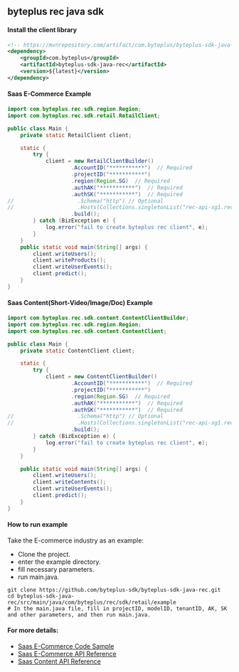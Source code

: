 ## byteplus rec java sdk

#### Install the client library
```xml
<!-- https://mvnrepository.com/artifact/com.byteplus/byteplus-sdk-java-rec -->
<dependency>
    <groupId>com.byteplus</groupId>
    <artifactId>byteplus-sdk-java-rec</artifactId>
    <version>${latest}</version>
</dependency>
```

#### Saas E-Commerce Example
```java
import com.byteplus.rec.sdk.region.Region;
import com.byteplus.rec.sdk.retail.RetailClient;

public class Main {
    private static RetailClient client;

    static {
        try {
            client = new RetailClientBuilder()
                    .AccountID("***********")  // Required
                    .projectID("***********")
                    .region(Region.SG)  // Required
                    .authAK("***********")  // Required
                    .authSK("***********")  // Required
//                    .Schema("http") // Optional
//                    .Hosts(Collections.singletonList("rec-api-sg1.recplusapi.com")) // Optional
                    .build();
        } catch (BizException e) {
            log.error("fail to create byteplus rec client", e);
        }
    }
    public static void main(String[] args) {
        client.writeUsers();
        client.writeProducts();
        client.writeUserEvents();
        client.predict();
    }
}
```

#### Saas Content(Short-Video/Image/Doc) Example

```java
import com.byteplus.rec.sdk.content.ContentClientBuilder;
import com.byteplus.rec.sdk.region.Region;
import com.byteplus.rec.sdk.content.ContentClient;

public class Main {
    private static ContentClient client;

    static {
        try {
            client = new ContentClientBuilder()
                    .AccountID("***********")  // Required
                    .projectID("***********")
                    .region(Region.SG)  // Required
                    .authAK("***********")  // Required
                    .authSK("***********")  // Required
//                    .Schema("http") // Optional
//                    .Hosts(Collections.singletonList("rec-api-sg1.recplusapi.com")) // Optional
                    .build();
        } catch (BizException e) {
            log.error("fail to create byteplus rec client", e);
        }
    }

    public static void main(String[] args) {
        client.writeUsers();
        client.writeContents();
        client.writeUserEvents();
        client.predict();
    }
}
```

#### How to run example
Take the E-commerce industry as an example:
* Clone the project.
* enter the example directory.
* fill necessary parameters.
* run main.java.

```shell
git clone https://github.com/byteplus-sdk/byteplus-sdk-java-rec.git
cd byteplus-sdk-java-rec/src/main/java/com/byteplus/rec/sdk/retail/example
# In the main.java file, fill in projectID, modelID, tenantID, AK, SK and other parameters, and then run main.java.
```

#### For more details:
* [Saas E-Commerce Code Sample](https://docs.byteplus.com/recommend/docs/code-samples)
* [Saas E-Commerce API Reference](https://docs.byteplus.com/recommend/reference/byteplussaasservice_writusers-2)
* [Saas Content API Reference](https://docs.byteplus.com/recommend/reference/byteplussaasservice_writusers)
